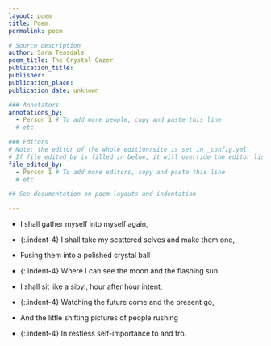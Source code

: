 ```yaml
---
layout: poem
title: Poem
permalink: poem

# Source description
author: Sara Teasdale
poem_title: The Crystal Gazer
publication_title: 
publisher: 
publication_place:  
publication_date: unknown 

### Annotators
annotations_by: 
  - Person 1 # To add more people, copy and paste this line
  # etc.

### Editors
# Note: the editor of the whole edition/site is set in _config.yml. 
# If file_edited_by is filled in below, it will override the editor listed in _config.yml.
file_edited_by: 
  - Person 1 # To add more editors, copy and paste this line
  # etc.

## See documentation on poem layouts and indentation

---
```


- I shall gather myself into myself again,
- {:.indent-4} I shall take my scattered selves and make them one,
- Fusing them into a polished crystal ball
- {:.indent-4} Where I can see the moon and the flashing sun.

- I shall sit like a sibyl, hour after hour intent,
- {:.indent-4} Watching the future come and the present go,
- And the little shifting pictures of people rushing
- {:.indent-4} In restless self-importance to and fro.